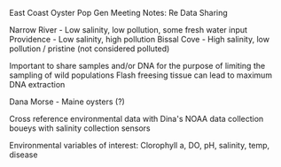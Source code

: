 East Coast Oyster Pop Gen Meeting Notes: Re Data Sharing

Narrow River - Low salinity, low pollution, some fresh water input
Providence - Low salinity, high pollution
Bissal Cove - High salinity, low pollution / pristine (not considered polluted)

Important to share samples and/or DNA for the purpose of limiting the sampling of wild populations
Flash freesing tissue can lead to maximum DNA extraction

Dana Morse - Maine oysters (?)

Cross reference environmental data with Dina's 
NOAA data collection boueys with salinity collection sensors 

Environmental variables of interest: Clorophyll a, DO, pH, salinity, temp, disease
